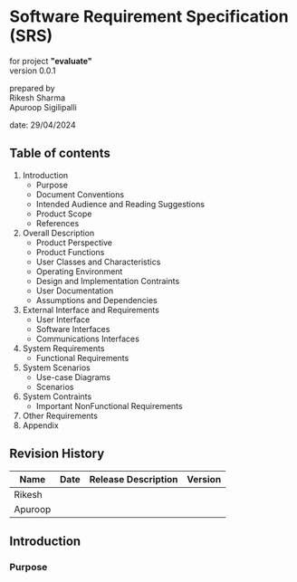 # Software Requirement Specification (SRS)

for project **"evaluate"** \
version 0.0.1

prepared by \
Rikesh Sharma \
Apuroop Sigilipalli

date: 29/04/2024

## Table of contents

1. Introduction
    - Purpose
    - Document Conventions
    - Intended Audience and Reading Suggestions
    - Product Scope
    - References
2. Overall Description
    - Product Perspective
    - Product Functions
    - User Classes and Characteristics
    - Operating Environment
    - Design and Implementation Contraints
    - User Documentation
    - Assumptions and Dependencies
3. External Interface and Requirements
    - User Interface
    - Software Interfaces
    - Communications Interfaces
4. System Requirements
    - Functional Requirements
5. System Scenarios
    - Use-case Diagrams
    - Scenarios
6. System Contraints
    - Important NonFunctional Requirements
7. Other Requirements
8. Appendix

## Revision History

| Name          | Date          | Release Description  | Version     |
| ------------- |:-------------:| --------------------:|------------:|
| Rikesh        |               |                      |             |
| Apuroop       |               |                      |             |

## Introduction

### Purpose
